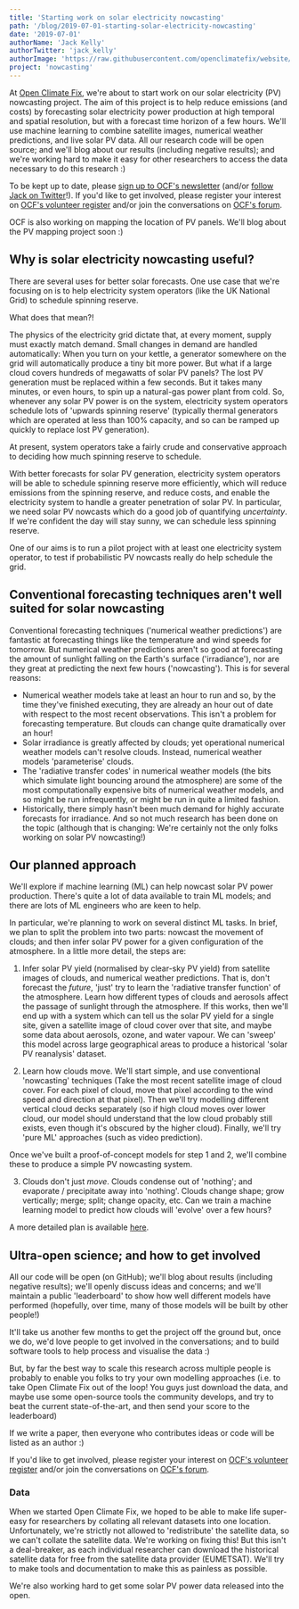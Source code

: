 ```yaml
---
title: 'Starting work on solar electricity nowcasting'
path: '/blog/2019-07-01-starting-solar-electricity-nowcasting'
date: '2019-07-01'
authorName: 'Jack Kelly'
authorTwitter: 'jack_kelly'
authorImage: 'https://raw.githubusercontent.com/openclimatefix/website/master/src/images/people/jack.png'
project: 'nowcasting'
---
```


At [Open Climate Fix](http://openclimatefix.org), we're about to start work on our solar electricity (PV) nowcasting project. The aim of this project is to help reduce emissions (and costs) by forecasting solar electricity power production at high temporal and spatial resolution, but with a forecast time horizon of a few hours. We'll use machine learning to combine satellite images, numerical weather predictions, and live solar PV data. All our research code will be open source; and we'll blog about our results (including negative results); and we're working hard to make it easy for other researchers to access the data necessary to do this research :)

To be kept up to date, please [sign up to OCF's newsletter](https://eepurl.com/guCjvH) (and/or [follow Jack on Twitter](https://twitter.com/jack_kelly)!). If you'd like to get involved, please register your interest on [OCF's volunteer register](https://airtable.com/shrl59GJ96csVF4WB) and/or join the conversations on [OCF's forum](http://openclimatefix.discourse.group/).

OCF is also working on mapping the location of PV panels. We'll blog about the PV mapping project soon :)

## Why is solar electricity nowcasting useful?

There are several uses for better solar forecasts. One use case that we're focusing on is to help electricity system operators (like the UK National Grid) to schedule spinning reserve.

What does that mean?!

The physics of the electricity grid dictate that, at every moment, supply must exactly match demand. Small changes in demand are handled automatically: When you turn on your kettle, a generator somewhere on the grid will automatically produce a tiny bit more power. But what if a large cloud covers hundreds of megawatts of solar PV panels? The lost PV generation must be replaced within a few seconds. But it takes many minutes, or even hours, to spin up a natural-gas power plant from cold. So, whenever any solar PV power is on the system, electricity system operators schedule lots of 'upwards spinning reserve' (typically thermal generators which are operated at less than 100% capacity, and so can be ramped up quickly to replace lost PV generation).

At present, system operators take a fairly crude and conservative approach to deciding how much spinning reserve to schedule.

With better forecasts for solar PV generation, electricity system operators will be able to schedule spinning reserve more efficiently, which will reduce emissions from the spinning reserve, and reduce costs, and enable the electricity system to handle a greater penetration of solar PV. In particular, we need solar PV nowcasts which do a good job of quantifying _uncertainty_. If we're confident the day will stay sunny, we can schedule less spinning reserve.

One of our aims is to run a pilot project with at least one electricity system operator, to test if probabilistic PV nowcasts really do help schedule the grid.

## Conventional forecasting techniques aren't well suited for solar nowcasting

Conventional forecasting techniques ('numerical weather predictions') are fantastic at forecasting things like the temperature and wind speeds for tomorrow. But numerical weather predictions aren't so good at forecasting the amount of sunlight falling on the Earth's surface ('irradiance'), nor are they great at predicting the next few hours ('nowcasting'). This is for several reasons:

- Numerical weather models take at least an hour to run and so, by the time they've finished executing, they are already an hour out of date with respect to the most recent observations. This isn't a problem for forecasting temperature. But clouds can change quite dramatically over an hour!
- Solar irradiance is greatly affected by clouds; yet operational numerical weather models can't resolve clouds. Instead, numerical weather models 'parameterise' clouds.
- The 'radiative transfer codes' in numerical weather models (the bits which simulate light bouncing around the atmosphere) are some of the most computationally expensive bits of numerical weather models, and so might be run infrequently, or might be run in quite a limited fashion.
- Historically, there simply hasn't been much demand for highly accurate forecasts for irradiance. And so not much research has been done on the topic (although that is changing: We're certainly not the only folks working on solar PV nowcasting!)

## Our planned approach

We'll explore if machine learning (ML) can help nowcast solar PV power production. There's quite a lot of data available to train ML models; and there are lots of ML engineers who are keen to help.

In particular, we're planning to work on several distinct ML tasks. In brief, we plan to split the problem into two parts: nowcast the movement of clouds; and then infer solar PV power for a given configuration of the atmosphere. In a little more detail, the steps are:

1. Infer solar PV yield (normalised by clear-sky PV yield) from satellite images of clouds, and numerical weather predictions. That is, don't forecast the _future_, 'just' try to learn the 'radiative transfer function' of the atmosphere. Learn how different types of clouds and aerosols affect the passage of sunlight through the atmosphere. If this works, then we'll end up with a system which can tell us the solar PV yield for a single site, given a satellite image of cloud cover over that site, and maybe some data about aerosols, ozone, and water vapour. We can 'sweep' this model across large geographical areas to produce a historical 'solar PV reanalysis' dataset.

2. Learn how clouds move. We'll start simple, and use conventional 'nowcasting' techniques (Take the most recent satellite image of cloud cover. For each pixel of cloud, move that pixel according to the wind speed and direction at that pixel). Then we'll try modelling different vertical cloud decks separately (so if high cloud moves over lower cloud, our model should understand that the low cloud probably still exists, even though it's obscured by the higher cloud). Finally, we'll try 'pure ML' approaches (such as video prediction).

Once we've built a proof-of-concept models for step 1 and 2, we'll combine these to produce a simple PV nowcasting system.

3. Clouds don't just _move_. Clouds condense out of 'nothing'; and evaporate / precipitate away into 'nothing'. Clouds change shape; grow vertically; merge; split; change opacity, etc. Can we train a machine learning model to predict how clouds will 'evolve' over a few hours?

A more detailed plan is available [here](https://docs.google.com/document/d/1IS0h-W_GyRRUDV8Ur1jiWXYSGZn_Soq-H0UUdvmpXi0/edit?usp=sharing).

## Ultra-open science; and how to get involved

All our code will be open (on GitHub); we'll blog about results (including negative results); we'll openly discuss ideas and concerns; and we'll maintain a public 'leaderboard' to show how well different models have performed (hopefully, over time, many of those models will be built by other people!)

It'll take us another few months to get the project off the ground but, once we do, we'd love people to get involved in the conversations; and to build software tools to help process and visualise the data :)

But, by far the best way to scale this research across multiple people is probably to enable you folks to try your own modelling approaches (i.e. to take Open Climate Fix out of the loop! You guys just download the data, and maybe use some open-source tools the community develops, and try to beat the current state-of-the-art, and then send your score to the leaderboard)

If we write a paper, then everyone who contributes ideas or code will be listed as an author :)

If you'd like to get involved, please register your interest on [OCF's volunteer register](https://airtable.com/shrl59GJ96csVF4WB) and/or join the conversations on [OCF's forum](http://openclimatefix.discourse.group/).

### Data

When we started Open Climate Fix, we hoped to be able to make life super-easy for researchers by collating all relevant datasets into one location. Unfortunately, we're strictly not allowed to 'redistribute' the satellite data, so we can't collate the satellite data. We're working on fixing this! But this isn't a deal-breaker, as each individual researcher can download the historical satellite data for free from the satellite data provider (EUMETSAT). We'll try to make tools and documentation to make this as painless as possible.

We're also working hard to get some solar PV power data released into the open.
